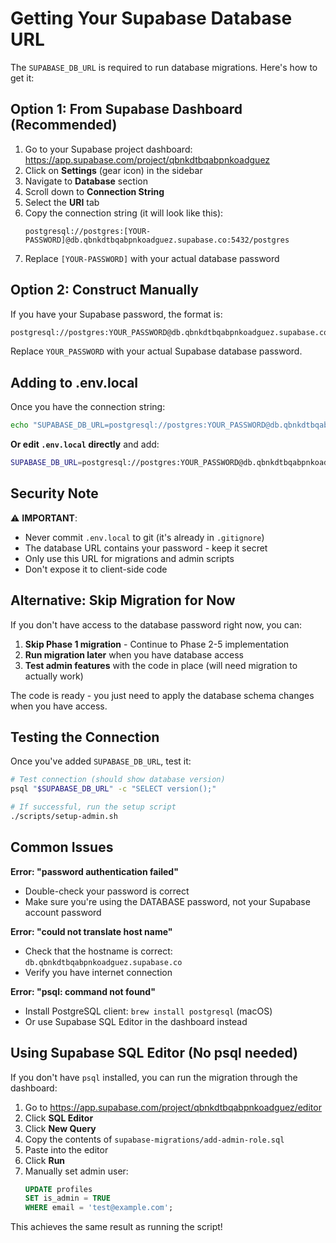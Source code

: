 # Getting Your Supabase Database URL

The `SUPABASE_DB_URL` is required to run database migrations. Here's how to get it:

## Option 1: From Supabase Dashboard (Recommended)

1. Go to your Supabase project dashboard: https://app.supabase.com/project/qbnkdtbqabpnkoadguez
2. Click on **Settings** (gear icon) in the sidebar
3. Navigate to **Database** section
4. Scroll down to **Connection String**
5. Select the **URI** tab
6. Copy the connection string (it will look like this):
   ```
   postgresql://postgres:[YOUR-PASSWORD]@db.qbnkdtbqabpnkoadguez.supabase.co:5432/postgres
   ```
7. Replace `[YOUR-PASSWORD]` with your actual database password

## Option 2: Construct Manually

If you have your Supabase password, the format is:

```bash
postgresql://postgres:YOUR_PASSWORD@db.qbnkdtbqabpnkoadguez.supabase.co:5432/postgres
```

Replace `YOUR_PASSWORD` with your actual Supabase database password.

## Adding to .env.local

Once you have the connection string:

```bash
echo "SUPABASE_DB_URL=postgresql://postgres:YOUR_PASSWORD@db.qbnkdtbqabpnkoadguez.supabase.co:5432/postgres" >> .env.local
```

**Or edit `.env.local` directly** and add:

```bash
SUPABASE_DB_URL=postgresql://postgres:YOUR_PASSWORD@db.qbnkdtbqabpnkoadguez.supabase.co:5432/postgres
```

## Security Note

⚠️ **IMPORTANT**:
- Never commit `.env.local` to git (it's already in `.gitignore`)
- The database URL contains your password - keep it secret
- Only use this URL for migrations and admin scripts
- Don't expose it to client-side code

## Alternative: Skip Migration for Now

If you don't have access to the database password right now, you can:

1. **Skip Phase 1 migration** - Continue to Phase 2-5 implementation
2. **Run migration later** when you have database access
3. **Test admin features** with the code in place (will need migration to actually work)

The code is ready - you just need to apply the database schema changes when you have access.

## Testing the Connection

Once you've added `SUPABASE_DB_URL`, test it:

```bash
# Test connection (should show database version)
psql "$SUPABASE_DB_URL" -c "SELECT version();"

# If successful, run the setup script
./scripts/setup-admin.sh
```

## Common Issues

**Error: "password authentication failed"**
- Double-check your password is correct
- Make sure you're using the DATABASE password, not your Supabase account password

**Error: "could not translate host name"**
- Check that the hostname is correct: `db.qbnkdtbqabpnkoadguez.supabase.co`
- Verify you have internet connection

**Error: "psql: command not found"**
- Install PostgreSQL client: `brew install postgresql` (macOS)
- Or use Supabase SQL Editor in the dashboard instead

## Using Supabase SQL Editor (No psql needed)

If you don't have `psql` installed, you can run the migration through the dashboard:

1. Go to https://app.supabase.com/project/qbnkdtbqabpnkoadguez/editor
2. Click **SQL Editor**
3. Click **New Query**
4. Copy the contents of `supabase-migrations/add-admin-role.sql`
5. Paste into the editor
6. Click **Run**
7. Manually set admin user:
   ```sql
   UPDATE profiles
   SET is_admin = TRUE
   WHERE email = 'test@example.com';
   ```

This achieves the same result as running the script!
